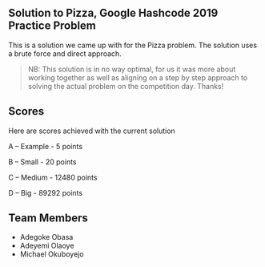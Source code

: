 ## Solution to Pizza, Google Hashcode 2019 Practice Problem
This is a solution we came up with for the Pizza problem. The solution uses a brute force and direct approach.

>NB: This solution is in no way optimal, for us it was more about working together as well as aligning on a step by step approach to solving the actual problem on the competition day. Thanks! 

## Scores
Here are scores achieved with the current solution

A – Example - 5 points

B – Small - 20 points

C – Medium - 12480 points

D – Big - 89292 points


## Team Members
- Adegoke Obasa
- Adeyemi Olaoye
- Michael Okuboyejo
